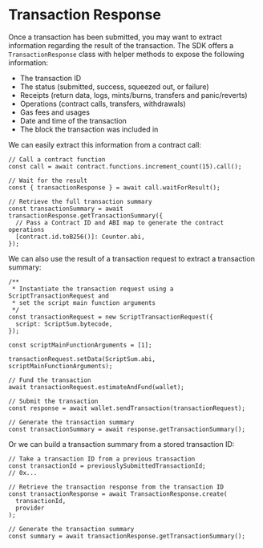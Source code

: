# Transaction Response

Once a transaction has been submitted, you may want to extract information regarding the result of the transaction. The SDK offers a `TransactionResponse` class with helper methods to expose the following information:

- The transaction ID
- The status (submitted, success, squeezed out, or failure)
- Receipts (return data, logs, mints/burns, transfers and panic/reverts)
- Operations (contract calls, transfers, withdrawals)
- Gas fees and usages
- Date and time of the transaction
- The block the transaction was included in

We can easily extract this information from a contract call:

```
// Call a contract function
const call = await contract.functions.increment_count(15).call();

// Wait for the result
const { transactionResponse } = await call.waitForResult();

// Retrieve the full transaction summary
const transactionSummary = await transactionResponse.getTransactionSummary({
  // Pass a Contract ID and ABI map to generate the contract operations
  [contract.id.toB256()]: Counter.abi,
});
```

We can also use the result of a transaction request to extract a transaction summary:

```
/**
 * Instantiate the transaction request using a ScriptTransactionRequest and
 * set the script main function arguments
 */
const transactionRequest = new ScriptTransactionRequest({
  script: ScriptSum.bytecode,
});

const scriptMainFunctionArguments = [1];

transactionRequest.setData(ScriptSum.abi, scriptMainFunctionArguments);

// Fund the transaction
await transactionRequest.estimateAndFund(wallet);

// Submit the transaction
const response = await wallet.sendTransaction(transactionRequest);

// Generate the transaction summary
const transactionSummary = await response.getTransactionSummary();
```

Or we can build a transaction summary from a stored transaction ID:

```
// Take a transaction ID from a previous transaction
const transactionId = previouslySubmittedTransactionId;
// 0x...

// Retrieve the transaction response from the transaction ID
const transactionResponse = await TransactionResponse.create(
  transactionId,
  provider
);

// Generate the transaction summary
const summary = await transactionResponse.getTransactionSummary();
```
